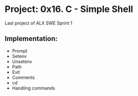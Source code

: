 # Project: 0x16. C - Simple Shell
Last project of ALX SWE Sprint 1

Implementation:
---------------
* Prompt
* Setenv
* Unsetenv
* Path
* Exit
* Comments
* cd
* Handling commands
